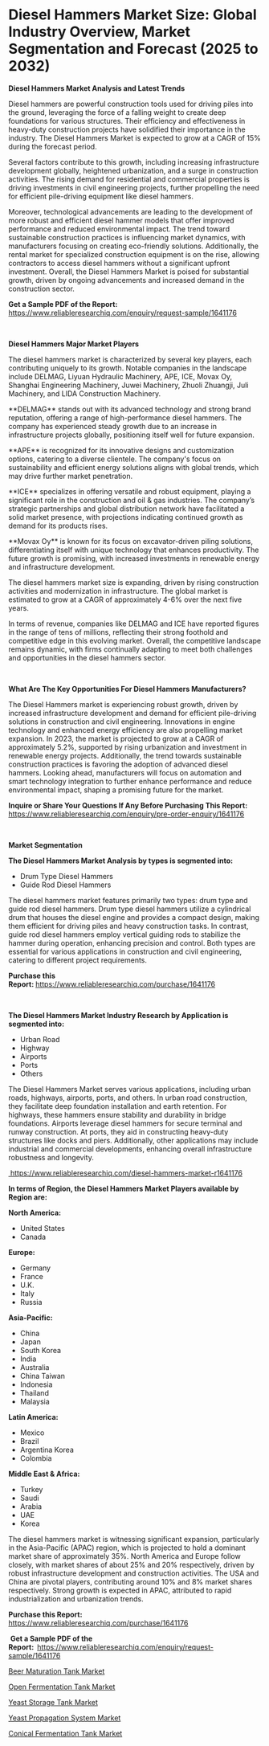 <p><h1>Diesel Hammers Market Size: Global Industry Overview, Market Segmentation and Forecast (2025 to 2032)</h1></p><p><strong>Diesel Hammers Market Analysis and Latest Trends</strong></p>
<p><p>Diesel hammers are powerful construction tools used for driving piles into the ground, leveraging the force of a falling weight to create deep foundations for various structures. Their efficiency and effectiveness in heavy-duty construction projects have solidified their importance in the industry. The Diesel Hammers Market is expected to grow at a CAGR of 15% during the forecast period. </p><p>Several factors contribute to this growth, including increasing infrastructure development globally, heightened urbanization, and a surge in construction activities. The rising demand for residential and commercial properties is driving investments in civil engineering projects, further propelling the need for efficient pile-driving equipment like diesel hammers. </p><p>Moreover, technological advancements are leading to the development of more robust and efficient diesel hammer models that offer improved performance and reduced environmental impact. The trend toward sustainable construction practices is influencing market dynamics, with manufacturers focusing on creating eco-friendly solutions. Additionally, the rental market for specialized construction equipment is on the rise, allowing contractors to access diesel hammers without a significant upfront investment. Overall, the Diesel Hammers Market is poised for substantial growth, driven by ongoing advancements and increased demand in the construction sector.</p></p>
<p><strong>Get a Sample PDF of the Report:&nbsp;</strong> <a href="https://www.reliableresearchiq.com/enquiry/request-sample/1641176?utm_campaign=1088&utm_medium=2&utm_source=Github&utm_content=ia&utm_term=22022025&utm_id=diesel-hammers">https://www.reliableresearchiq.com/enquiry/request-sample/1641176</a></p>
<p>&nbsp;</p>
<p><strong>Diesel Hammers Major Market Players</strong></p>
<p><p>The diesel hammers market is characterized by several key players, each contributing uniquely to its growth. Notable companies in the landscape include DELMAG, Liyuan Hydraulic Machinery, APE, ICE, Movax Oy, Shanghai Engineering Machinery, Juwei Machinery, Zhuoli Zhuangji, Juli Machinery, and LIDA Construction Machinery.</p><p>**DELMAG** stands out with its advanced technology and strong brand reputation, offering a range of high-performance diesel hammers. The company has experienced steady growth due to an increase in infrastructure projects globally, positioning itself well for future expansion.</p><p>**APE** is recognized for its innovative designs and customization options, catering to a diverse clientele. The company's focus on sustainability and efficient energy solutions aligns with global trends, which may drive further market penetration.</p><p>**ICE** specializes in offering versatile and robust equipment, playing a significant role in the construction and oil & gas industries. The company’s strategic partnerships and global distribution network have facilitated a solid market presence, with projections indicating continued growth as demand for its products rises.</p><p>**Movax Oy** is known for its focus on excavator-driven piling solutions, differentiating itself with unique technology that enhances productivity. The future growth is promising, with increased investments in renewable energy and infrastructure development.</p><p>The diesel hammers market size is expanding, driven by rising construction activities and modernization in infrastructure. The global market is estimated to grow at a CAGR of approximately 4-6% over the next five years. </p><p>In terms of revenue, companies like DELMAG and ICE have reported figures in the range of tens of millions, reflecting their strong foothold and competitive edge in this evolving market. Overall, the competitive landscape remains dynamic, with firms continually adapting to meet both challenges and opportunities in the diesel hammers sector.</p></p>
<p>&nbsp;</p>
<p><strong>What Are The Key Opportunities For Diesel Hammers Manufacturers?</strong></p>
<p><p>The Diesel Hammers market is experiencing robust growth, driven by increased infrastructure development and demand for efficient pile-driving solutions in construction and civil engineering. Innovations in engine technology and enhanced energy efficiency are also propelling market expansion. In 2023, the market is projected to grow at a CAGR of approximately 5.2%, supported by rising urbanization and investment in renewable energy projects. Additionally, the trend towards sustainable construction practices is favoring the adoption of advanced diesel hammers. Looking ahead, manufacturers will focus on automation and smart technology integration to further enhance performance and reduce environmental impact, shaping a promising future for the market.</p></p>
<p><strong>Inquire or Share Your Questions If Any Before Purchasing This Report:</strong> <a href="https://www.reliableresearchiq.com/enquiry/pre-order-enquiry/1641176?utm_campaign=1088&utm_medium=2&utm_source=Github&utm_content=ia&utm_term=22022025&utm_id=diesel-hammers">https://www.reliableresearchiq.com/enquiry/pre-order-enquiry/1641176</a></p>
<p>&nbsp;</p>
<p><strong>Market Segmentation</strong></p>
<p><strong>The Diesel Hammers Market Analysis by types is segmented into:</strong></p>
<p><ul><li>Drum Type Diesel Hammers</li><li>Guide Rod Diesel Hammers</li></ul></p>
<p><p>The diesel hammers market features primarily two types: drum type and guide rod diesel hammers. Drum type diesel hammers utilize a cylindrical drum that houses the diesel engine and provides a compact design, making them efficient for driving piles and heavy construction tasks. In contrast, guide rod diesel hammers employ vertical guiding rods to stabilize the hammer during operation, enhancing precision and control. Both types are essential for various applications in construction and civil engineering, catering to different project requirements.</p></p>
<p><strong>Purchase this Report:&nbsp;</strong><a href="https://www.reliableresearchiq.com/purchase/1641176?utm_campaign=1088&utm_medium=2&utm_source=Github&utm_content=ia&utm_term=22022025&utm_id=diesel-hammers">https://www.reliableresearchiq.com/purchase/1641176</a></p>
<p>&nbsp;</p>
<p><strong>The Diesel Hammers Market Industry Research by Application is segmented into:</strong></p>
<p><ul><li>Urban Road</li><li>Highway</li><li>Airports</li><li>Ports</li><li>Others</li></ul></p>
<p><p>The Diesel Hammers Market serves various applications, including urban roads, highways, airports, ports, and others. In urban road construction, they facilitate deep foundation installation and earth retention. For highways, these hammers ensure stability and durability in bridge foundations. Airports leverage diesel hammers for secure terminal and runway construction. At ports, they aid in constructing heavy-duty structures like docks and piers. Additionally, other applications may include industrial and commercial developments, enhancing overall infrastructure robustness and longevity.</p></p>
<p><a href="https://www.reliableresearchiq.com/diesel-hammers-market-r1641176?utm_campaign=1088&utm_medium=2&utm_source=Github&utm_content=ia&utm_term=22022025&utm_id=diesel-hammers">&nbsp;https://www.reliableresearchiq.com/diesel-hammers-market-r1641176</a></p>
<p><strong>In terms of Region, the Diesel Hammers Market Players available by Region are:</strong></p>
<p>
    <p> <strong> North America: </strong>
        <ul>
            <li>United States</li>
            <li>Canada</li>
        </ul>
        </p> 
    <p> <strong> Europe: </strong>
        <ul>
            <li>Germany</li>
            <li>France</li>
            <li>U.K.</li>
            <li>Italy</li>
            <li>Russia</li>
        </ul>
        </p> 
    <p> <strong> Asia-Pacific: </strong>
        <ul>
            <li>China</li>
            <li>Japan</li>
            <li>South Korea</li>
            <li>India</li>
            <li>Australia</li>
            <li>China Taiwan</li>
            <li>Indonesia</li>
            <li>Thailand</li>
            <li>Malaysia</li>
        </ul>
        </p> 
    <p> <strong> Latin America: </strong>
        <ul>
            <li>Mexico</li>
            <li>Brazil</li>
            <li>Argentina Korea</li>
            <li>Colombia</li>
        </ul>
        </p> 
    <p> <strong> Middle East & Africa: </strong>
        <ul>
            <li>Turkey</li>
            <li>Saudi</li>
            <li>Arabia</li>
            <li>UAE</li>
            <li>Korea</li>
        </ul>
    </p>
    </p>
<p><p>The diesel hammers market is witnessing significant expansion, particularly in the Asia-Pacific (APAC) region, which is projected to hold a dominant market share of approximately 35%. North America and Europe follow closely, with market shares of about 25% and 20% respectively, driven by robust infrastructure development and construction activities. The USA and China are pivotal players, contributing around 10% and 8% market shares respectively. Strong growth is expected in APAC, attributed to rapid industrialization and urbanization trends.</p></p>
<p><strong>Purchase this Report: </strong><a href="https://www.reliableresearchiq.com/purchase/1641176?utm_campaign=1088&utm_medium=2&utm_source=Github&utm_content=ia&utm_term=22022025&utm_id=diesel-hammers">https://www.reliableresearchiq.com/purchase/1641176</a></p>
<p>&nbsp;<strong>Get a Sample PDF of the Report:&nbsp;&nbsp;</strong><a href="https://www.reliableresearchiq.com/enquiry/request-sample/1641176?utm_campaign=1088&utm_medium=2&utm_source=Github&utm_content=ia&utm_term=22022025&utm_id=diesel-hammers">https://www.reliableresearchiq.com/enquiry/request-sample/1641176</a></p>
<p><strong></strong></p>
<p><p><a href="https://github.com/guzasbahsas/Market-Research-Report-List-1/blob/main/beer-maturation-tank-market.md?utm_campaign=1088&utm_medium=2&utm_source=Github&utm_content=ia&utm_term=22022025&utm_id=diesel-hammers">Beer Maturation Tank Market</a></p><p><a href="https://github.com/novasdeadyxa/Market-Research-Report-List-1/blob/main/open-fermentation-tank-market.md?utm_campaign=1088&utm_medium=2&utm_source=Github&utm_content=ia&utm_term=22022025&utm_id=diesel-hammers">Open Fermentation Tank Market</a></p><p><a href="https://github.com/ifashadaheur/Market-Research-Report-List-1/blob/main/yeast-storage-tank-market.md?utm_campaign=1088&utm_medium=2&utm_source=Github&utm_content=ia&utm_term=22022025&utm_id=diesel-hammers">Yeast Storage Tank Market</a></p><p><a href="https://github.com/weisonmanych/Market-Research-Report-List-1/blob/main/yeast-propagation-system-market.md?utm_campaign=1088&utm_medium=2&utm_source=Github&utm_content=ia&utm_term=22022025&utm_id=diesel-hammers">Yeast Propagation System Market</a></p><p><a href="https://github.com/yarnsstaret1/Market-Research-Report-List-1/blob/main/conical-fermentation-tank-market.md?utm_campaign=1088&utm_medium=2&utm_source=Github&utm_content=ia&utm_term=22022025&utm_id=diesel-hammers">Conical Fermentation Tank Market</a></p></p>